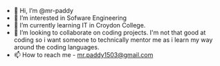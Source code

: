 - 👋 Hi, I’m @mr-paddy
- 👀 I’m interested in Sofware Engineering
- 🌱 I’m currently learning IT in Croydon College.
- 💞️ I’m looking to collaborate on coding projects. I'm not that good at coding so i want someone to technically mentor me as i learn my way around the coding languages.
- 📫 How to reach me - mr.paddy1503@gmail.com

<!---
mr-paddy/mr-paddy is a ✨ special ✨ repository because its `README.md` (this file) appears on your GitHub profile.
You can click the Preview link to take a look at your changes.
--->
